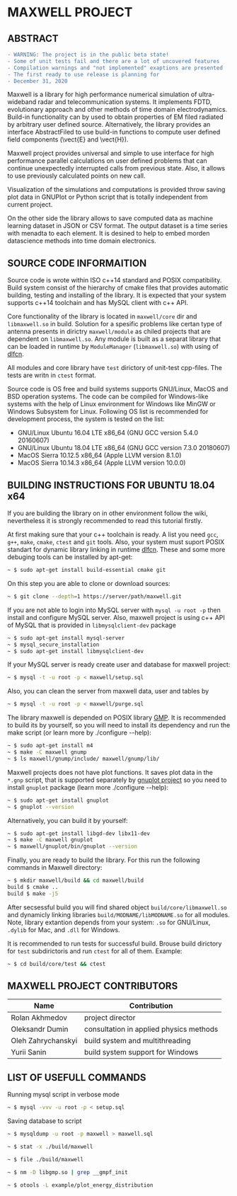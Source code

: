MAXWELL PROJECT
======

ABSTRACT
------

```diff
- WARNING: The project is in the public beta state!
- Some of unit tests fail and there are a lot of uncovered features
- Compilation warnings and "not implemented" exaptions are presented
- The first ready to use release is planning for
- December 31, 2020
```

Maxwell is a library for high performance numerical simulation of
ultra-wideband radar and telecommunication systems. It implements FDTD,
evolutionary approach and other methods of time domain electrodynamics.
Build-in functionality can by used to obtain properties of EM filed
radiated by arbitrary user defined source. Alternatively, the library
provides an interface AbstractFiled to use build-in functions to compute
user defined field components (\vect{E} and \vect{H}).

Maxwell project provides universal and simple to use interface for high
performance parallel calculations on user defined problems that can
continue unexpectedly interrupted calls from previous state. Also, it
allows to use previously calculated points on new call.

Visualization of the simulations and computations is provided throw
saving plot data in GNUPlot or Python script that is totally independent
from current project.

On the other side the library allows to save computed data as
machine learning dataset in JSON or CSV format. The output dataset
is a time series with menadta to each element. It is desined to help
to embed morden datascience methods into time domain electronics.

SOURCE CODE INFORMAITION
------

Source code is wrote within ISO c++14 standard and POSIX compatibility.
Build system consist of the hierarchy of cmake files that provides
automatic building, testing and installing of the library. It is
expected that your system supports c++14 toolchain and has MySQL
client with c++ API.

Core functionality of the library is located in `maxwell/core` dir and
`libmaxwell.so` in build. Solution for a spesific problems like certan
type of antenna presents in dirictry `maxwell/module` as chiled projects
that are dependent on `libmaxwell.so`. Any module is built as a separat
library that can be loaded in runtime by `ModuleManager` (`libmaxwell.so`)
with using of [dlfcn](https://pubs.opengroup.org/onlinepubs/7908799/xsh/dlfcn.h.html).

All modules and core library have `test` dirictory of unit-test cpp-files.
The tests are writn in `ctest` format.

Source code is OS free and build systems supports GNU/Linux, MacOS and
BSD operation systems. The code can be compiled for Windows-like systems
with the help of Linux environment for Windows like MinGW or Windows
Subsystem for Linux. Following OS list is recommended for development
process, the system is tested on the list:

- GNU/Linux Ubuntu 16.04 LTE x86_64 (GNU GCC version 5.4.0 20160607)
- GNU/Linux Ubuntu 18.04 LTE x86_64 (GNU GCC version 7.3.0 20180607)
- MacOS Sierra 10.12.5 x86_64 (Apple LLVM version 8.1.0)
- MacOS Sierra 10.14.3 x86_64 (Apple LLVM version 10.0.0)

BUILDING INSTRUCTIONS FOR UBUNTU 18.04 x64
------

If you are building the library on in other environment follow the wiki,
nevertheless it is strongly recommended to read this tutorial firstly.

At first making sure that your c++ toolchain is ready. A list you need
`gcc`, `g++`, `make`, `cmake`, `ctest` and `git` tools. Also, your system
must suport POSIX standart for dynamic library linking in runtime
[dlfcn](https://pubs.opengroup.org/onlinepubs/7908799/xsh/dlfcn.h.html).
These and some more debuging tools can be installed by apt-get:

```bash
~ $ sudo apt-get install build-essential cmake git
```

On this step you are able to clone or download sources:

```bash
~ $ git clone --depth=1 https://server/path/maxwell.git
```

If you are not able to login into MySQL server with `mysql -u root -p`
then install and configure MySQL server. Also, maxwell project
is using c++ API of MySQL that is provided in `libmysqlclient-dev` package

```bash
~ $ sudo apt-get install mysql-server
~ $ mysql_secure_installation
~ $ sudo apt-get install libmysqlclient-dev
```

If your MySQL server is ready create user and database for maxwell project:

```bash
~ $ mysql -t -u root -p < maxwell/setup.sql
```

Also, you can clean the server from maxwell data, user and tables by

```bash
~ $ mysql -t -u root -p < maxwell/purge.sql
```

The library maxwell is depended on POSIX library [GMP](https://gmplib.org).
It is recommended to build its by yourself, so you will need to install its
dependency and run the make script (or learn more by ./configure --help):

```bash
~ $ sudo apt-get install m4
~ $ make -C maxwell gnump
~ $ ls maxwell/gnump/include/ maxwell/gnump/lib/
```

Maxwell projects does not have plot functions. It saves plot data in the `*.gnp`
script, that is supported separately by [gnuplot project](http://www.gnuplot.info)
so you need to install `gnuplot` package (learn more ./configure --help):

```bash
~ $ sudo apt-get install gnuplot
~ $ gnuplot --version
```

Alternatively, you can build it by yourself:

```bash
~ $ sudo apt-get install libgd-dev libx11-dev
~ $ make -C maxwell gnuplot
~ $ maxwell/gnuplot/bin/gnuplot --version
```

Finally, you are ready to build the library. For this run the
following commands in Maxwell directory:

```bash
~ $ mkdir maxwell/build && cd maxwell/build
build $ cmake ..
build $ make -j5
```

After secsessful build you will find shared object `build/core/libmaxwell.so`
and dynamicly linking libraries `build/MODNAME/libMODNAME.so` for all modules.
Note, library extantion depends from your system: `.so` for GNU/Linux,
`.dylib` for Mac, and `.dll` for Windows.

It is recommended to run tests for successful build. Brouse build dirictory
for `test` subdirictoris and run `ctest` for all of them. Example:

```bash
~ $ cd build/core/test && ctest
```

MAXWELL PROJECT CONTRIBUTORS
------

Name                | Contribution
------------------- | --------------------------------------------
Rolan Akhmedov      | project director <br>
Oleksandr Dumin     | consultation in applied physics methods <br>
Oleh Zahrychanskyi  | build system and multithreading <br>
Yurii Sanin         | build system support for Windows <br>

LIST OF USEFULL COMMANDS
------

Running mysql script in verbose mode

```bash
~ $ mysql -vvv -u root -p < setup.sql
```

Saving database to script

```bash
~ $ mysqldump -u root -p maxwell > maxwell.sql
```

```bash
~ $ stat -x ./build/maxwell
```

```bash
~ $ file ./build/maxwell
```

```bash
~ $ nm -D libgmp.so | grep __gmpf_init
```

```bash
~ $ otools -L example/plot_energy_distribution
```
